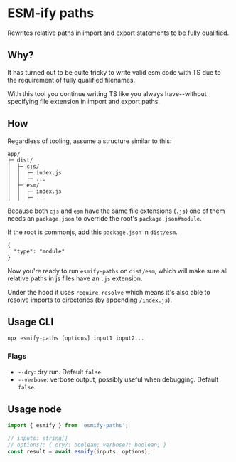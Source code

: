 # ESM-ify paths

Rewrites relative paths in import and export statements to be fully qualified.

## Why?
It has turned out to be quite tricky to write valid esm code with TS due to the requirement of
fully qualified filenames.

With this tool you continue writing TS like you always have--without specifying file extension in import and
export paths.

## How
Regardless of tooling, assume a structure similar to this:
```
app/
├─ dist/
│  ├─ cjs/
│  │  ├─ index.js
│  │  ├─ ...
│  ├─ esm/
│  │  ├─ index.js
│  │  ├─ ...
```

Because both `cjs` and `esm` have the same file extensions (`.js`) one of them needs an `package.json` to
override the root's `package.json#module`.

If the root is commonjs, add this `package.json` in `dist/esm`.
```
{
  "type": "module"
}
```

Now you're ready to run `esmify-paths` on `dist/esm`, which will make sure all relative paths in js files have
an `.js` extension.

Under the hood it uses `require.resolve` which means it's also able to resolve imports to directories (by appending
`/index.js`).

## Usage CLI

`npx esmify-paths [options] input1 input2...`

### Flags

  - `--dry`: dry run. Default `false`.
  - `--verbose`: verbose output, possibly useful when debugging. Default `false`.

## Usage node
```js
import { esmify } from 'esmify-paths';

// inputs: string[]
// options?: { dry?: boolean; verbose?: boolean; }
const result = await esmify(inputs, options);
```
